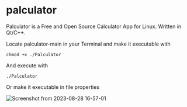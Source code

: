 # palculator

Palculator is a Free and Open Source Calculator App for Linux. Written in Qt/C++.


Locate palculator-main in your Terminal and make it executable with 
```
chmod +x ./Palculator
```
And execute with 
```
./Palculator
```

Or make it executable in file properties

![Screenshot from 2023-08-28 16-57-01](https://github.com/paminks/palculator/assets/101468578/8f7937b7-d57f-4be5-a96f-d2d02f13a417)
